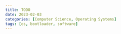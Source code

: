 ```yaml
---
title: TODO
date: 2023-02-03
categories: [Computer Science, Operating Systems]
tags: [os, bootloader, software]
---
```



